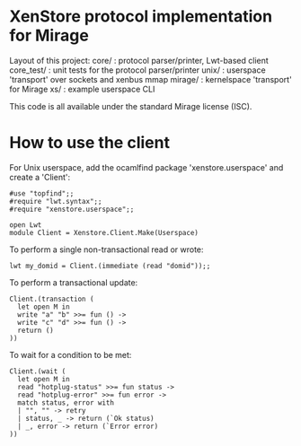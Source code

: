 XenStore protocol implementation for Mirage
===========================================

Layout of this project:
  core/        : protocol parser/printer, Lwt-based client
  core_test/   : unit tests for the protocol parser/printer
  unix/        : userspace 'transport' over sockets and xenbus mmap
  mirage/      : kernelspace 'transport' for Mirage
  xs/          : example userspace CLI

This code is all available under the standard Mirage license (ISC).

How to use the client
=====================

For Unix userspace, add the ocamlfind package 'xenstore.userspace'
and create a 'Client':
```
#use "topfind";;
#require "lwt.syntax";;
#require "xenstore.userspace";;

open Lwt
module Client = Xenstore.Client.Make(Userspace)
```
To perform a single non-transactional read or wrote:
```
lwt my_domid = Client.(immediate (read "domid"));;
```
To perform a transactional update:
```
Client.(transaction (
  let open M in
  write "a" "b" >>= fun () ->
  write "c" "d" >>= fun () ->
  return ()
))
```
To wait for a condition to be met:
```
Client.(wait (
  let open M in
  read "hotplug-status" >>= fun status ->
  read "hotplug-error" >>= fun error ->
  match status, error with
  | "", "" -> retry
  | status, _ -> return (`Ok status)
  | _, error -> return (`Error error)
))
